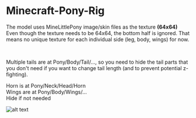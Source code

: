 # Minecraft-Pony-Rig

The model uses MineLittlePony image/skin files as the texture <b>(64x64)</b><br>
Even though the texture needs to be 64x64, the bottom half is ignored. That means no unique texture for each individual side (leg, body, wings) for now.

<br>

<p>Multiple tails are at Pony/Body/Tail/..., so you need to hide the tail parts that you don't need if you want to change tail length (and to prevent potential z-fighting).</p>

Horn is at Pony/Neck/Head/Horn
<br>Wings are at Pony/Body/Wings/...
<br>Hide if not needed

![alt text](https://i.imgur.com/QqEJaFT.png)
